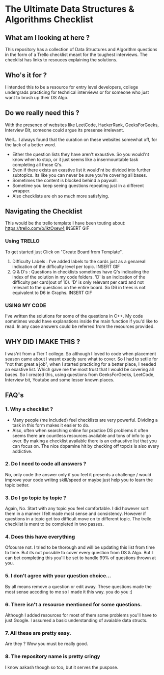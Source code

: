 # The Ultimate Data Structures & Algorithms Checklist


## What am I looking at here ?
This repository has a collection of Data Structures and Algorithm questions in the form of a Trello checklist meant for the toughest interviews. The checklist has links to resouces explaining the solutions.

## Who's it for ?
I intended this to be a resource for entry level developers, college undergrads practicing for technical interviews or for someone who just want to brush up their DS Algo. 

## Do we really need this ?
With the presence of websites like LeetCode, HackerRank, GeeksForGeeks, Interview Bit,  someone could argue its presense irrelevant. 

Well... I always found that the curation on these websites somewhat off, for the lack of a better word. 
* Either the question lists they have aren't exaustive. So you would'nt know when to stop, or it just seems like a insermountable task completing all those Q's.
* Even if there exists an exastive list it would'nt be divided into further subtopics. Its like you can never be sure you're covering all bases. 
* Sometimes the content is blocked behind a paywall.
* Sometime you keep seeing questions repeating just in a different wrapper. 
* Also checklists are oh so much more satisfying.

## Navigating the Checklist
This would be the trello template I have been touting about: https://trello.com/b/iktOxew4
INSERT GIF

### Using TRELLO
To get started just Click on "Create Board from Template".

1. Difficulty Labels : I've added labels to the cards just as a genareal indication of the difficulty level per topic.
INSERT GIF
2. Q & D's : Questions in checklists sometimes have Q's indicating the index of the solution in my code folders. 'D' is an indication of the difficulty per card(out of 10). 'D' is only relevant per card and not relevant to the questions on the entire board. So D6 in trees is not equivalent to D6 in Graphs.
INSERT GIF

### USING MY CODE
I've written the solutions for some of the questions in C++. My code sometimes would have explanations inside the main function if you'd like to read. In any case answers could be referred from the resources provided.

## WHY DID I MAKE THIS ?
I was'nt from a Tier 1 college. So although I loved to code when placement season came about I wasnt exactly sure what to cover. So I had to setlle for "not that great a job", when I started practicing for a better place, I needed an exastive list. Which gave me the most trust that I would be covering all bases. So I created this, using questions from GeeksForGeeks, LeetCode, Interview bit, Youtube and some lesser known places.

## FAQ's
### 1. Why a checklist ?
* Many people (me included) feel checklists are very powerful. Dividing a task in this form makes it easier to do. 
* Also, often when searching online for practice DS problems it often seems there are countless resources available and tons of info to go over. By making a checklist available there is an exhaustive list that you can focus on. The nice dopamine hit by checking off topcis is also every addictive.

### 2. Do I need to code all answers ?
No, only code the answer only if you feel it presents a challenge / would improve your code wriitng skill/speed or maybe just help you to learn the topic better.

### 3. Do I go topic by topic ?
Again, No. Start with any topic you feel comfortable. I did however sort them in a manner I felt made most sense and consistency. However if questions in a topic get too difficult move on to different topic. The trello checklist is ment to be completed in two passes.

### 4. Does this have everything
Ofcourse not. I tried to be thorough  and will be updating this list from time to time. But its not possible to cover every question from DS & Algo. But I can bet completing this you'll be set to handle 99% of questions thrown at you.

### 5. I don't agree with your question choice...
By all means remove a question or edit away. These questions made the most sense accoding to me so I made it this way. you do you :)

### 6. There isn't a resource mentioned for some questions.
Although I added resources for most of them some problems you'll have to just Google. I assumed a basic understanding of avaiable data structs.

### 7. All these are pretty easy.
Are they ? Wow you must be really good.

### 8. The repository name is pretty cringy
I know aakash though so too, but it serves the puspose.